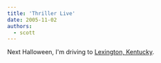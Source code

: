 ```yaml
---
title: 'Thriller Live'
date: 2005-11-02
authors:
  - scott
---
```


Next Halloween, I'm driving to [Lexington, Kentucky](http://glass.typepad.com/journal/2005/10/thriller_live.html).
